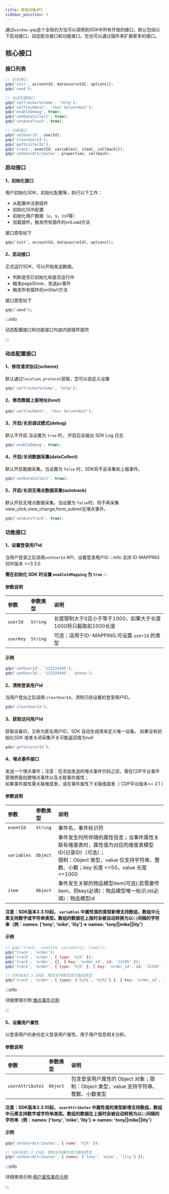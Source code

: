 ```yaml
---
title: 数据采集API
sidebar_position: 3
---
```


通过`window.gdp`这个全局的方法可以调用到SDK中所有开放的接口，默认包括以下启动接口，动态配合接口和功能接口。您也可以通过插件来扩展更多的接口。

## 核心接口

### 接口列表

```javascript
// 启动接口
gdp('init', accountId, datasourceId[, options]);
gdp('send');

// 动态配置接口
gdp('setTrackerScheme', 'http');
gdp('setTrackHost', 'Your ServerHost');
gdp('enableDebug', true);
gdp('setDataCollect', true);
gdp('setAutoTrack', true);

// 功能接口
gdp('setUserId', userId);
gdp('clearUserId');
gdp('getVisitorId');
gdp('track', eventId, variables[, item[, callback]]);
gdp('setUserAttributes', properties, callback);
```

### 启动接口

#### 1、初始化接口

用户初始化SDK，初始化配置等，执行以下工作：

- 从配置中注册插件
- 初始化SDK配置
- 初始化用户数据（u，s，cs1等）
- 加载插件，触发所有插件的onLoad方法

接口原型如下

```
gdp('init', accountId, datasourceId[, options]);
```

#### 2、启动接口

正式运行SDK，可以开始发送数据。

- 判断是否已初始化和是否运行中
- 触发pageShow，发送pv事件
- 触发所有插件的onStart方法

接口原型如下

```
gdp('send');
```

:::info

动态配置接口和功能接口均由内部插件提供

:::

### 动态配置接口

#### 1、修改请求协议(scheme)

默认通过`location.protocol`获取，您可以自定义设置

```js
gdp('setTrackerScheme', 'http');
```

#### 2、修改数据上报地址(host)

```js
gdp('setTrackHost', 'Your ServerHost');
```

#### 3、开启/关闭调试模式(debug)

默认不开启.当设置为 `true` 时， 开启后会输出 SDK Log 日志

```js
gdp('enableDebug', true);
```

#### 4、开启/关闭数据采集(dataCollect)

默认开启数据采集。当设置为 `false` 时，SDK将不会采集和上报事件。

```js
gdp('setDataCollect', true);
```

#### 5、开启/关闭无埋点数据采集(autotrack)

默认开启无埋点数据采集。当设置为 `false`时，将不再采集view_click,view_change,form_submit无埋点事件。

```js
gdp('setAutoTrack', true);
```

### 功能接口

#### 1、设置登录用户id

当用户登录之后调用`setUserId` API，设置登录用户ID
:::info
支持 ID-MAPPING SDK版本 >=3.3.0

**需在初始化 SDK 时设置 `enableIdMapping` 为 `true`**
:::

#### 参数说明

| 参数     | 参数类型 | 说明 |
| :-------  | :------   | :---|
| `userId`  | `String` | 长度限制大于0且小于等于1000，如果大于长度1000将只截取前1000长度 |
| `userKey` | `String` | 可选；适用于ID-MAPPING,可设置 `userId` 的类型|

#### 示例

```js
gdp('setUserId', '112333445');
gdp('setUserId', '112333445', 'phone');
```

#### 2、清除登录用户id

当用户登出之后调用 `clearUserId`，清除已经设置的登录用户ID。

```js
gdp('clearUserId');
```

#### 3、获取访问用户Id

获取设备ID，又称为匿名用户ID，SDK 自动生成用来定义唯一设备。 如果没有初始化SDK 或者关闭采集开关可能返回值为null

```js
gdp('getVisitorId');
```

#### 4、埋点事件接口

发送一个埋点事件；注意：在添加发送的埋点事件代码之前，需在CDP平台事件管理界面创建埋点事件以及关联事件属性；<br/>
如果事件属性需关联维度表，请在事件属性下关联维度表（ CDP平台版本>= 2.1 ）

#### 参数说明

| 参数     | 参数类型 | 说明 |
| :-------  | :------   | :---|
| `eventId` | `String` | 事件名，事件标识符 |
| `variables` | `Object` | 事件发生时所伴随的属性信息；当事件属性关联有维度表时，属性值为对应的维度表模型ID(记录ID)（可选）；<br/>限制：Object 类型，value 仅支持字符串、整数、小数；key 长度 <=50，value 长度 <=1000|
| `item` | `Object` | 事件发生关联的物品模型item(可选);若需要传item，则key(必填)：物品模型唯一标识,id(必填)：物品模型id|

**注意：SDK版本3.3.10起， `variables` 中属性值的类型新增支持数组，数组中元素支持数字或字符串类型。数组的数据在上报时会被自动转换为以`||`间隔的字符串（例：names: ['tony', 'mike', 'lily']  =>  names: 'tony||mike||lily'）**

#### 示例

```js
// gdp('track', eventId, variables[, item]]);
gdp('track', 'order');
gdp('track', 'order', { type: 'hjh' });
gdp('track', 'order', {}, { key: 'order_id', id: '12345' });
gdp('track', 'order', { type: 'hjh' }, { key: 'order_id', id: '12345' });

// SDK版本3.3.10起，增加支持属性值为数组类型
gdp('track', 'order', { types: ['hjh1', 'hjh2'] }, { key: 'order_id', id: '12345' });
```

:::info

详细使用示例:[埋点事件示例](/docs/basicknowledge/trackEventUse#埋点事件示例)

:::

#### 5、设置用户属性

以登录用户的身份定义登录用户属性，用于用户信息相关分析。

#### 参数说明

| 参数         | 参数类型                           | 说明         |
| :----------- | :--------------------------------- | :----------- |
| `userAttributes` | `Object` | 包含登录用户属性的 Object 对象；限制：Object 类型，value 支持字符串、整数、小数类型|

**注意：SDK版本3.3.10起， `userAttributes` 中属性值的类型新增支持数组，数组中元素支持数字或字符串类型。数组的数据在上报时会被自动转换为以`||`间隔的字符串（例：names: ['tony', 'mike', 'lily']  =>  names: 'tony||mike||lily'）**

#### 示例

```js
gdp('setUserAttributes', { name: 'hjh' });

// SDK版本3.3.10起，增加支持属性值为数组类型
gdp('setUserAttributes', { names: ['tony', 'mike', 'lily'] });

```

:::info

详细使用示例:[用户属性事件示例](/docs/basicknowledge/trackEventUse#用户属性事件示例)

:::
